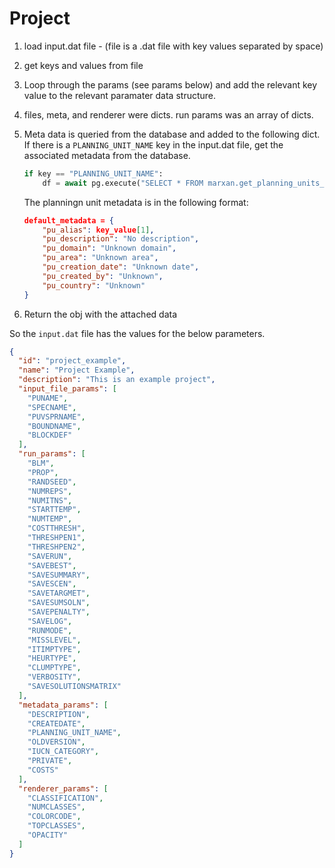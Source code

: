 # Project

1.  load input.dat file - (file is a .dat file with key values separated by space)
2.  get keys and values from file
3.  Loop through the params (see params below) and add the relevant key value to the relevant paramater data structure.
4.  files, meta, and renderer were dicts. run params was an array of dicts.
5.  Meta data is queried from the database and added to the following dict.
    If there is a `PLANNING_UNIT_NAME` key in the input.dat file, get the associated metadata from the database.

    ```python
    if key == "PLANNING_UNIT_NAME":
        df = await pg.execute("SELECT * FROM marxan.get_planning_units_metadata($1)", data=[key_value[1]], return_format="DataFrame")
    ```

    The planningn unit metadata is in the following format:

    ```json
    default_metadata = {
        "pu_alias": key_value[1],
        "pu_description": "No description",
        "pu_domain": "Unknown domain",
        "pu_area": "Unknown area",
        "pu_creation_date": "Unknown date",
        "pu_created_by": "Unknown",
        "pu_country": "Unknown"
    }
    ```

6.  Return the obj with the attached data

So the `input.dat` file has the values for the below parameters.

```json
{
  "id": "project_example",
  "name": "Project Example",
  "description": "This is an example project",
  "input_file_params": [
    "PUNAME",
    "SPECNAME",
    "PUVSPRNAME",
    "BOUNDNAME",
    "BLOCKDEF"
  ],
  "run_params": [
    "BLM",
    "PROP",
    "RANDSEED",
    "NUMREPS",
    "NUMITNS",
    "STARTTEMP",
    "NUMTEMP",
    "COSTTHRESH",
    "THRESHPEN1",
    "THRESHPEN2",
    "SAVERUN",
    "SAVEBEST",
    "SAVESUMMARY",
    "SAVESCEN",
    "SAVETARGMET",
    "SAVESUMSOLN",
    "SAVEPENALTY",
    "SAVELOG",
    "RUNMODE",
    "MISSLEVEL",
    "ITIMPTYPE",
    "HEURTYPE",
    "CLUMPTYPE",
    "VERBOSITY",
    "SAVESOLUTIONSMATRIX"
  ],
  "metadata_params": [
    "DESCRIPTION",
    "CREATEDATE",
    "PLANNING_UNIT_NAME",
    "OLDVERSION",
    "IUCN_CATEGORY",
    "PRIVATE",
    "COSTS"
  ],
  "renderer_params": [
    "CLASSIFICATION",
    "NUMCLASSES",
    "COLORCODE",
    "TOPCLASSES",
    "OPACITY"
  ]
}
```
